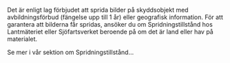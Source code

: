 ﻿Det är enligt lag förbjudet att sprida bilder på skyddsobjekt med avbildningsförbud (fängelse upp till 1 år) eller geografisk information. För att garantera att bilderna får spridas, ansöker du om Spridningstillstånd hos Lantmäteriet eller Sjöfartsverket beroende på om det är land eller hav på materialet.

Se mer i vår sektion om Spridningstillstånd...
